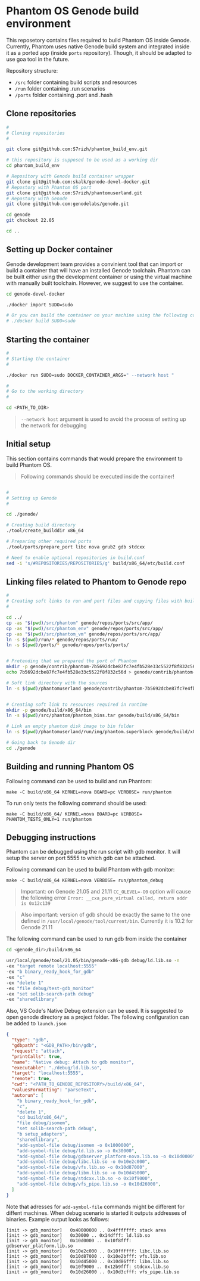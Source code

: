 # Phantom OS Genode build environment

This reposetory contains files required to build Phantom OS inside Genode. Currently, Phantom uses native Genode build system and integrated inside it as a ported app (inside `ports` repository). Though, it should be adapted to use goa tool in the future.

Repository structure:

- `/src` folder containing build scripts and resources
- `/run` folder containing .run scenarios
- `/ports` folder containing .port and .hash

## Clone repositories


```bash
#
# Cloning repositories 
#

git clone git@github.com:S7rizh/phantom_build_env.git

# this repository is supposed to be used as a working dir
cd phantom_build_env

# Repository with Genode build container wrapper
git clone git@github.com:skalk/genode-devel-docker.git
# Repostory with Phantom OS port
git clone git@github.com:S7rizh/phantomuserland.git
# Repostory with Genode
git clone git@github.com:genodelabs/genode.git

cd genode
git checkout 22.05

cd ..
```

## Setting up Docker container

Genode development team provides a convinient tool that can import or build a container that will have an installed Genode toolchain. Phantom can be built either using the development container or using the virtual machine with manually built toolchain. However, we suggest to use the container.

```bash
cd genode-devel-docker

./docker import SUDO=sudo

# Or you can build the container on your machine using the following command
# ./docker build SUDO=sudo
``` 

## Starting the container

```bash
#
# Starting the container
#

./docker run SUDO=sudo DOCKER_CONTAINER_ARGS=" --network host "

#
# Go to the working directory
#

cd <PATH_TO_DIR>
```

> `--network host` argument is used to avoid the process of setting up the network for debugging

## Initial setup

This section contains commands that would prepare the environment to build Phantom OS. 

> Following commands should be executed inside the container!

```bash

#
# Setting up Genode
#

cd ./genode/

# Creating build directory
./tool/create_builddir x86_64

# Preparing other required ports
./tool/ports/prepare_port libc nova grub2 gdb stdcxx

# Need to enable optional repositories in build.conf
sed -i 's/#REPOSITORIES/REPOSITORIES/g' build/x86_64/etc/build.conf

```

## Linking files related to Phantom to Genode repo

```bash
#
# Creating soft links to run and port files and copying files with build recipes
#

cd ../
cp -as "$(pwd)/src/phantom" genode/repos/ports/src/app/
cp -as "$(pwd)/src/phantom_env" genode/repos/ports/src/app/
cp -as "$(pwd)/src/phantom_vm" genode/repos/ports/src/app/
ln -s $(pwd)/run/* genode/repos/ports/run/
ln -s $(pwd)/ports/* genode/repos/ports/ports/


# Pretending that we prepared the port of Phantom
mkdir -p genode/contrib/phantom-7b5692dcbe87fc7e4fb528e33c5522f8f832c56d/src/app
echo 7b5692dcbe87fc7e4fb528e33c5522f8f832c56d > genode/contrib/phantom-7b5692dcbe87fc7e4fb528e33c5522f8f832c56d/phantom.hash

# Soft link directory with the sources
ln -s $(pwd)/phantomuserland genode/contrib/phantom-7b5692dcbe87fc7e4fb528e33c5522f8f832c56d/src/app/phantom


# Creating soft link to resources required in runtime
mkdir -p genode/build/x86_64/bin
ln -s $(pwd)/src/phantom/phantom_bins.tar genode/build/x86_64/bin

# Link an empty phantom disk image to bin folder
ln -s $(pwd)/phantomuserland/run/img/phantom.superblock genode/build/x86_64/bin/phantom.superblock

# Going back to Genode dir
cd ./genode
```

## Building and running Phantom OS

Following command can be used to build and run Phantom:

`make -C build/x86_64 KERNEL=nova BOARD=pc VERBOSE= run/phantom`

To run only tests the following command should be used:

`make -C build/x86_64/ KERNEL=nova BOARD=pc VERBOSE= PHANTOM_TESTS_ONLY=1 run/phantom`

## Debugging instructions

Phantom can be debugged using the run script with gdb monitor. It will setup the server on port 5555 to which gdb can be attached. 

Following command can be used to build Phantom with gdb monitor:

`make -C build/x86_64 KERNEL=nova VERBOSE= run/phantom_debug`

> Important: on Genode 21.05 and 21.11 `CC_OLEVEL=-O0` option will cause the following error `Error: __cxa_pure_virtual called, return addr is 0x12c139`

> Also important: version of gdb should be exactly the same to the one defined in `/usr/local/genode/tool/current/bin`. Currently it is 10.2 for Genode 21.11

The following command can be used to run gdb from inside the container

```bash
cd <genode_dir>/build/x86_64

usr/local/genode/tool/21.05/bin/genode-x86-gdb debug/ld.lib.so -n
-ex "target remote localhost:5555"
-ex "b binary_ready_hook_for_gdb"
-ex "c"
-ex "delete 1"
-ex "file debug/test-gdb_monitor"
-ex "set solib-search-path debug"
-ex "sharedlibrary"
```

Also, VS Code's Native Debug extension can be used. It is suggested to open genode directory as a project folder. The following configuration can be added to `launch.json`

```json
{
  "type": "gdb",
  "gdbpath": "<GDB_PATH>/bin/gdb",
  "request": "attach",
  "printCalls": true,
  "name": "Native debug: Attach to gdb monitor",
  "executable": "./debug/ld.lib.so",
  "target": "localhost:5555",
  "remote": true,
  "cwd": "<PATH_TO_GENODE_REPOSITORY>/build/x86_64",
  "valuesFormatting": "parseText",
  "autorun": [
    "b binary_ready_hook_for_gdb",
    "c",
    "delete 1",
    "cd build/x86_64/",
    "file debug/isomem",
    "set solib-search-path debug",
    "b setup_adapters",
    "sharedlibrary",
    "add-symbol-file debug/isomem -o 0x1000000",
    "add-symbol-file debug/ld.lib.so -o 0x30000",
    "add-symbol-file debug/gdbserver_platform-nova.lib.so -o 0x10d0000",
    "add-symbol-file debug/libc.lib.so -o 0x10e2c000",
    "add-symbol-file debug/vfs.lib.so -o 0x10d87000",
    "add-symbol-file debug/libm.lib.so -o 0x10d45000",
    "add-symbol-file debug/stdcxx.lib.so -o 0x10f9000",
    "add-symbol-file debug/vfs_pipe.lib.so -o 0x10d26000",
  ]
}

``` 

Note that adresses for `add-symbol-file` commands might be different for diffent machines. When debug scenario is started it outputs addresses of binaries. Example output looks as follows:

```
[init -> gdb_monitor]   0x40000000 .. 0x4fffffff: stack area
[init -> gdb_monitor]   0x30000 .. 0x14dfff: ld.lib.so
[init -> gdb_monitor]   0x10d0000 .. 0x10f8fff: gdbserver_platform.lib.so
[init -> gdb_monitor]   0x10e2c000 .. 0x10ffffff: libc.lib.so
[init -> gdb_monitor]   0x10d87000 .. 0x10e2bfff: vfs.lib.so
[init -> gdb_monitor]   0x10d45000 .. 0x10d86fff: libm.lib.so
[init -> gdb_monitor]   0x10f9000 .. 0x12b9fff: stdcxx.lib.so
[init -> gdb_monitor]   0x10d26000 .. 0x10d3cfff: vfs_pipe.lib.so
```
